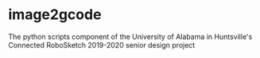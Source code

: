 # image2gcode
The python scripts component of the University of Alabama in Huntsville's Connected RoboSketch 2019-2020 senior design project
